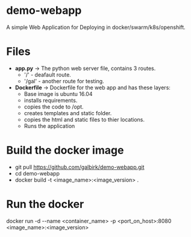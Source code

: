 # demo-webapp
A simple Web Application for Deploying in docker/swarm/k8s/openshift.

# Files
- **app.py** -> The python web server file, contains 3 routes.
  * '/' - deafault route.
  * '/gal' - another route for testing.
- **Dockerfile** -> Dockerfile for the web app and has these layers:
  * Base image is ubuntu 16.04
  * installs requirements.
  * copies the code to /opt.
  * creates templates and static folder.
  * copies the html and static files to thier locations.
  * Runs the application
# Build the docker image
- git pull https://github.com/galbirk/demo-webapp.git
- cd demo-webapp
- docker build -t <image_name>:<image_version> .
# Run the docker 
docker run -d --name <container_name> -p <port_on_host>:8080 <image_name>:<image_version>
